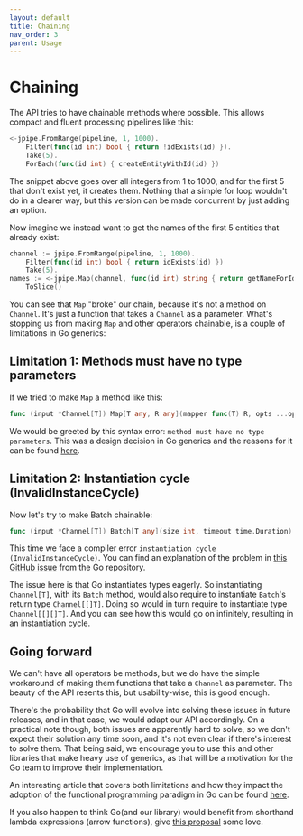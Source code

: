 ```yaml
---
layout: default
title: Chaining
nav_order: 3
parent: Usage
---
```


<h1>Chaining</h1>

The API tries to have chainable methods where possible. This allows compact and fluent processing pipelines like this:

```go
<-jpipe.FromRange(pipeline, 1, 1000).
    Filter(func(id int) bool { return !idExists(id) }).
    Take(5).
    ForEach(func(id int) { createEntityWithId(id) })
```

The snippet above goes over all integers from 1 to 1000, and for the first 5 that don't exist yet, it creates them. Nothing that a simple for loop wouldn't do in a clearer way, but this version can be made concurrent by just adding an option.

Now imagine we instead want to get the names of the first 5 entities that already exist:

```go
channel := jpipe.FromRange(pipeline, 1, 1000).
    Filter(func(id int) bool { return idExists(id) })
    Take(5).
names := <-jpipe.Map(channel, func(id int) string { return getNameForId(id) }).
    ToSlice()
```

You can see that `Map` "broke" our chain, because it's not a method on `Channel`. It's just a function that takes a `Channel` as a parameter. What's stopping us from making `Map` and other operators chainable, is a couple of limitations in Go generics:

<h2>Limitation 1: Methods must have no type parameters</h2>

If we tried to make `Map` a method like this:

```go
func (input *Channel[T]) Map[T any, R any](mapper func(T) R, opts ...options.MapOption) *Channel[R]
```

We would be greeted by this syntax error: `method must have no type parameters`. This was a design decision in Go generics and the reasons for it can be found [here](https://go.googlesource.com/proposal/+/refs/heads/master/design/43651-type-parameters.md#no-parameterized-methods).

<h2>Limitation 2: Instantiation cycle (InvalidInstanceCycle)</h2>

Now let's try to make Batch chainable:

```go
func (input *Channel[T]) Batch[T any](size int, timeout time.Duration) *Channel[[]T]
```

This time we face a compiler error `instantiation cycle (InvalidInstanceCycle)`. You can find an explanation of the problem in [this GitHub issue](https://github.com/golang/go/issues/50215) from the Go repository.

The issue here is that Go instantiates types eagerly. So instantiating `Channel[T]`, with its `Batch` method, would also require to instantiate `Batch`'s return type `Channel[[]T]`. Doing so would in turn require to instantiate type `Channel[[][]T]`. And you can see how this would go on infinitely, resulting in an instantiation cycle.

<h2>Going forward</h2>

We can't have all operators be methods, but we do have the simple workaround of making them functions that take a `Channel` as parameter. The beauty of the API resents this, but usability-wise, this is good enough.

There's the probability that Go will evolve into solving these issues in future releases, and in that case, we would adapt our API accordingly. On a practical note though, both issues are apparently hard to solve, so we don't expect their solution any time soon, and it's not even clear if there's interest to solve them. That being said, we encourage you to use this and other libraries that make heavy use of generics, as that will be a motivation for the Go team to improve their implementation.

An interesting article that covers both limitations and how they impact the adoption of the functional programming paradigm in Go can be found [here](https://betterprogramming.pub/generics-in-go-are-we-there-yet-af851c35ba0).

If you also happen to think Go(and our library) would benefit from shorthand lambda expressions (arrow functions), give [this proposal](https://github.com/golang/go/issues/21498) some love.